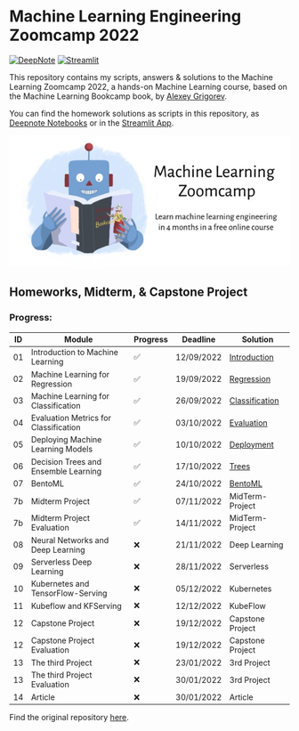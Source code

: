 # Machine Learning Engineering Zoomcamp 2022

[![DeepNote][deepnote_logo]][introduction_notebook]
[![Streamlit][streamlit_logo]][streamlit_app]

This repository contains my scripts, answers & solutions to the Machine Learning Zoomcamp 2022, 
a hands-on Machine Learning course, based on the Machine Learning Bookcamp book, by [Alexey Grigorev](https://github.com/alexeygrigorev). 

You can find the homework solutions as scripts in this repository, as [Deepnote Notebooks][deepnote_project] or 
in the [Streamlit App][streamlit_app].

![ML ZoomCamp](https://github.com/jxareas/Machine-Learning-Bookcamp-2022/raw/master/images/zoomcamp.jpg)

## Homeworks, Midterm, & Capstone Project
### Progress:
| ID  | Module                                | Progress           | Deadline    | Solution                                  | 
|-----|---------------------------------------|--------------------|--------------|-------------------------------------------|
| 01  | Introduction to Machine Learning      | :white_check_mark: | 12/09/2022   | [Introduction][introduction_notebook]     |
| 02  | Machine Learning for Regression       | :white_check_mark: | 19/09/2022   | [Regression][regression_notebook]         |
| 03  | Machine Learning for Classification   | :white_check_mark: | 26/09/2022   | [Classification][classification_notebook] |
| 04  | Evaluation Metrics for Classification | :white_check_mark: | 03/10/2022   | [Evaluation][evaluation_notebook]         |
| 05  | Deploying Machine Learning Models     | :white_check_mark: | 10/10/2022   | [Deployment][deployment_notebook]         |
| 06  | Decision Trees and Ensemble Learning  | :white_check_mark: | 17/10/2022   | [Trees][trees_notebook]                   |
| 07  | BentoML                               | :white_check_mark: | 24/10/2022   | [BentoML][bentoml_notebook]               |
| 7b  | Midterm Project                       | :white_check_mark: | 07/11/2022   | MidTerm-Project                           |
| 7b  | Midterm Project Evaluation            | :white_check_mark: | 14/11/2022   | MidTerm-Project                           |
| 08  | Neural Networks and Deep Learning     | :x:                | 21/11/2022   | Deep Learning                             |
| 09  | Serverless Deep Learning              | :x:                | 28/11/2022   | Serverless                                |
| 10  | Kubernetes and TensorFlow-Serving     | :x:                | 05/12/2022   | Kubernetes                                |
| 11  | Kubeflow and KFServing                | :x:                | 12/12/2022   | KubeFlow                                  |
| 12  | Capstone Project                      | :x:                | 19/12/2022   | Capstone Project                          |
| 12  | Capstone Project Evaluation           | :x:                | 19/12/2022   | Capstone Project                          |
| 13  | The third Project                     | :x:                | 23/01/2022   | 3rd Project                               |
| 13  | The third Project Evaluation          | :x:                | 30/01/2022   | 3rd Project                               |
| 14  | Article                               | :x:                | 30/01/2022   | Article                                   |

Find the original repository [here][zoomcamp_repo].

<!-- MARKDOWN LINKS -->
[deepnote_logo]: https://img.shields.io/badge/Launch%20Notebooks-3793EF?style=for-the-badge&logo=Deepnote&logoColor=white
[streamlit_logo]: https://img.shields.io/badge/Launch%20App-FF4B4B?style=for-the-badge&logo=Streamlit&logoColor=white
[deepnote_project]: https://deepnote.com/workspace/jxareas-8105-02fbc958-ba4f-4c14-bbe9-027265ebe5a2/project/Machine-Learning-Zoomcamp-2022-53236a30-134b-4aa8-bb58-983e8015d3a4
[streamlit_app]: https://jxareas-machine-learning-bookcamp-2022-streamlithome-str-prpzud.streamlitapp.com/
[introduction_notebook]: https://deepnote.com/workspace/jxareas-8105-02fbc958-ba4f-4c14-bbe9-027265ebe5a2/project/Machine-Learning-Zoomcamp-Answers-53236a30-134b-4aa8-bb58-983e8015d3a4/notebook/Homework%201%20-%20Solutions-07cb52fc47da4f669a0c77d32663c4d1
[regression_notebook]: https://deepnote.com/workspace/jxareas-8105-02fbc958-ba4f-4c14-bbe9-027265ebe5a2/project/Machine-Learning-Zoomcamp-Answers-53236a30-134b-4aa8-bb58-983e8015d3a4/notebook/Homework%202-f436b1d38e154867aecf4363d0d01d1a
[classification_notebook]: https://deepnote.com/workspace/jxareas-8105-02fbc958-ba4f-4c14-bbe9-027265ebe5a2/project/Machine-Learning-Zoomcamp-2022-53236a30-134b-4aa8-bb58-983e8015d3a4/notebook/Homework%203-ceea144534e64ecca19e41b249be8c42
[evaluation_notebook]: https://deepnote.com/workspace/jxareas-8105-02fbc958-ba4f-4c14-bbe9-027265ebe5a2/project/Machine-Learning-Zoomcamp-2022-53236a30-134b-4aa8-bb58-983e8015d3a4/notebook/Homework%204-2-a1b6c905bfb74fa0a95c678901a812d4
[deployment_notebook]: https://deepnote.com/workspace/jxareas-8105-02fbc958-ba4f-4c14-bbe9-027265ebe5a2/project/Machine-Learning-Zoomcamp-2022-53236a30-134b-4aa8-bb58-983e8015d3a4/notebook/Homework%205-15a3ead86fd44a2993cd155ec06833af
[trees_notebook]: https://deepnote.com/workspace/jxareas-8105-02fbc958-ba4f-4c14-bbe9-027265ebe5a2/project/Machine-Learning-Zoomcamp-2022-53236a30-134b-4aa8-bb58-983e8015d3a4/notebook/Homework%206-cddf3033c38b41a0b103de798a630536
[bentoml_notebook]: https://deepnote.com/workspace/jxareas-8105-02fbc958-ba4f-4c14-bbe9-027265ebe5a2/project/Machine-Learning-Zoomcamp-2022-53236a30-134b-4aa8-bb58-983e8015d3a4/notebook/Homework%207-45b4aa19ea284f4abe0669dde8eb02c5
[zoomcamp_repo]: https://github.com/alexeygrigorev/mlbookcamp-code/tree/master/course-zoomcamp
[al_github]: https://github.com/alexeygrigorev

